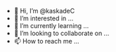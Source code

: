 - 👋 Hi, I’m @kaskadeC
- 👀 I’m interested in ...
- 🌱 I’m currently learning ...
- 💞️ I’m looking to collaborate on ...
- 📫 How to reach me ...

<!---
kaskadeC/kaskadeC is a ✨ special ✨ repository because its `README.md` (this file) appears on your GitHub profile.
You can click the Preview link to take a look at your changes.
--->
